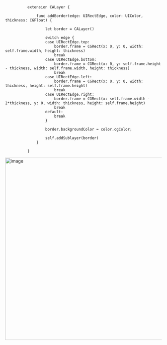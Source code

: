               extension CALayer {

                  func addBorder(edge: UIRectEdge, color: UIColor, thickness: CGFloat) {

                      let border = CALayer()

                      switch edge {
                      case UIRectEdge.top:
                          border.frame = CGRect(x: 0, y: 0, width: self.frame.width, height: thickness)
                          break
                      case UIRectEdge.bottom:
                          border.frame = CGRect(x: 0, y: self.frame.height - thickness, width: self.frame.width, height: thickness)
                          break
                      case UIRectEdge.left:
                          border.frame = CGRect(x: 0, y: 0, width: thickness, height: self.frame.height)
                          break
                      case UIRectEdge.right:
                          border.frame = CGRect(x: self.frame.width - 2*thickness, y: 0, width: thickness, height: self.frame.height)
                          break
                      default:
                          break
                      }

                      border.backgroundColor = color.cgColor;

                      self.addSublayer(border)
                  }

              }
              
              
              
 <img width="585" alt="image" src="https://user-images.githubusercontent.com/81428296/209449397-94e2fa1a-06e2-448e-b0ce-5dbedd7913ca.png">
